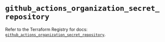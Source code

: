 # `github_actions_organization_secret_repository`

Refer to the Terraform Registry for docs: [`github_actions_organization_secret_repository`](https://registry.terraform.io/providers/integrations/github/6.7.1/docs/resources/actions_organization_secret_repository).

